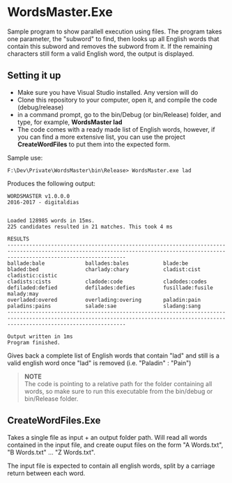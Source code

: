 # WordsMaster.Exe
Sample program to show parallell execution using files. The program takes one parameter, the "subword" to find, then looks up all English words that contain this subword
and removes the subword from it. If the remaining characters still form a valid English word, the output is displayed. 

## Setting it up
- Make sure you have Visual Studio installed. Any version will do
- Clone this repository to your computer, open it, and compile the code (debug/release)
- in a command prompt, go to the bin/Debug (or bin/Release) folder, and type, for example,  **WordsMaster lad**
- The code comes with a ready made list of English words, however, if you can find a more extensive list, you can use the project **CreateWordFiles** to put them into the expected form.


Sample use: 

```
F:\Dev\Private\WordsMaster\bin\Release> WordsMaster.exe lad
```
Produces the following output:
```
WORDSMASTER v1.0.0.0
2016-2017 - digitaldias


Loaded 128985 words in 15ms.
225 candidates resulted in 21 matches. This took 4 ms

RESULTS
----------------------------------------------------------------------------------------------------------------------------------------------------------------------------------
ballade:bale             ballades:bales           blade:be                 bladed:bed               charlady:chary           cladist:cist             cladistic:cistic
cladists:cists           cladode:code             cladodes:codes           defiladed:defied         defilades:defies         fusillade:fusile         malady:may
overladed:overed         overlading:overing       paladin:pain             paladins:pains           salade:sae               sladang:sang
----------------------------------------------------------------------------------------------------------------------------------------------------------------------------------

Output written in 1ms
Program finished.
```
Gives back a complete list of English words that contain "lad" and still is a valid english word once "lad" is removed (i.e. "Paladin" : "Pain")

>**NOTE<br />**
>The code is pointing to a relative path for the folder containing all words, so make sure to run this executable from the bin/debug or bin/Release folder. 

## CreateWordFiles.Exe
Takes a single file as input + an output folder path. Will read all words contained in the input file, and create 
ouput files on the form "A Words.txt", "B Words.txt" ... "Z Words.txt". 

The input file is expected to contain all english words, split by a carriage return between each word.


